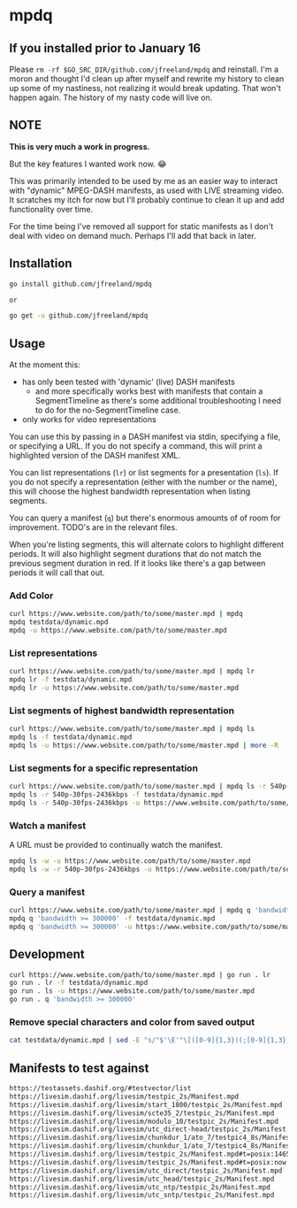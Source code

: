 # mpdq

## If you installed prior to January 16

Please `rm -rf $GO_SRC_DIR/github.com/jfreeland/mpdq` and reinstall. I'm a moron and thought I'd clean up after myself and rewrite my history to clean up some of my nastiness, not realizing it would break updating. That won't happen again. The history of my nasty code will live on.

## NOTE

**This is very much a work in progress.**

But the key features I wanted work now. 😂

This was primarily intended to be used by me as an easier way to interact with "dynamic" MPEG-DASH manifests, as used with LIVE streaming video. It scratches my itch for now but I'll probably continue to clean it up and add functionality over time.

For the time being I've removed all support for static manifests as I don't deal with video on demand much. Perhaps I'll add that back in later.

## Installation

```sh
go install github.com/jfreeland/mpdq

or

go get -u github.com/jfreeland/mpdq
```

## Usage

At the moment this:

- has only been tested with 'dynamic' (live) DASH manifests
  - and more specifically works best with manifests that contain a SegmentTimeline as there's some additional troubleshooting I need to do for the no-SegmentTimeline case.
- only works for video representations

You can use this by passing in a DASH manifest via stdin, specifying a file, or specifying a URL. If you do not specify a command, this will print a highlighted version of the DASH manifest XML.

You can list representations (`lr`) or list segments for a presentation (`ls`). If you do not specify a representation (either with the number or the name), this will choose the highest bandwidth representation when listing segments.

You can query a manifest (`q`) but there's enormous amounts of of room for improvement. TODO's are in the relevant files.

When you're listing segments, this will alternate colors to highlight different periods. It will also highlight segment durations that do not match the previous segment duration in red. If it looks like there's a gap between periods it will call that out.

### Add Color

```sh
curl https://www.website.com/path/to/some/master.mpd | mpdq
mpdq testdata/dynamic.mpd
mpdq -u https://www.website.com/path/to/some/master.mpd
```

### List representations

```sh
curl https://www.website.com/path/to/some/master.mpd | mpdq lr
mpdq lr -f testdata/dynamic.mpd
mpdq lr -u https://www.website.com/path/to/some/master.mpd
```

### List segments of highest bandwidth representation

```sh
curl https://www.website.com/path/to/some/master.mpd | mpdq ls
mpdq ls -f testdata/dynamic.mpd
mpdq ls -u https://www.website.com/path/to/some/master.mpd | more -R
```

### List segments for a specific representation

```sh
curl https://www.website.com/path/to/some/master.mpd | mpdq ls -r 540p-30fps-2436kbps
mpdq ls -r 540p-30fps-2436kbps -f testdata/dynamic.mpd
mpdq ls -r 540p-30fps-2436kbps -u https://www.website.com/path/to/some/master.mpd | more -R
```

### Watch a manifest

A URL must be provided to continually watch the manifest.

```sh
mpdq ls -w -u https://www.website.com/path/to/some/master.mpd
mpdq ls -w -r 540p-30fps-2436kbps -u https://www.website.com/path/to/some/master.mpd
```

### Query a manifest

```sh
curl https://www.website.com/path/to/some/master.mpd | mpdq q 'bandwidth >= 300000'
mpdq q 'bandwidth >= 300000' -f testdata/dynamic.mpd
mpdq q 'bandwidth >= 300000' -u https://www.website.com/path/to/some/master.mpd
```

## Development

```sh
curl https://www.website.com/path/to/some/master.mpd | go run . lr
go run . lr -f testdata/dynamic.mpd
go run . ls -u https://www.website.com/path/to/some/master.mpd
go run . q 'bandwidth >= 300000'
```

### Remove special characters and color from saved output

```sh
cat testdata/dynamic.mpd | sed -E "s/"$'\E'"\[([0-9]{1,3}((;[0-9]{1,3})*)?)?[m|K]//g" > d.mpd
```

## Manifests to test against

```sh
https://testassets.dashif.org/#testvector/list
https://livesim.dashif.org/livesim/testpic_2s/Manifest.mpd
https://livesim.dashif.org/livesim/start_1800/testpic_2s/Manifest.mpd
https://livesim.dashif.org/livesim/scte35_2/testpic_2s/Manifest.mpd
https://livesim.dashif.org/livesim/modulo_10/testpic_2s/Manifest.mpd
https://livesim.dashif.org/livesim/utc_direct-head/testpic_2s/Manifest.mpd (way off)
https://livesim.dashif.org/livesim/chunkdur_1/ato_7/testpic4_8s/Manifest300.mpd (not even close)
https://livesim.dashif.org/livesim/chunkdur_1/ato_7/testpic4_8s/Manifest.mpd (not even close)
https://livesim.dashif.org/livesim/testpic_2s/Manifest.mpd#t=posix:1465406946
https://livesim.dashif.org/livesim/testpic_2s/Manifest.mpd#t=posix:now
https://livesim.dashif.org/livesim/utc_direct/testpic_2s/Manifest.mpd
https://livesim.dashif.org/livesim/utc_head/testpic_2s/Manifest.mpd
https://livesim.dashif.org/livesim/utc_ntp/testpic_2s/Manifest.mpd
https://livesim.dashif.org/livesim/utc_sntp/testpic_2s/Manifest.mpd
```
